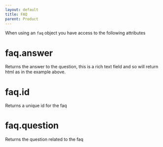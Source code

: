 ```yaml
---
layout: default
title: FAQ
parent: Product
---
```


When using an `faq` object you have access to the following attributes

# faq.answer

Returns the answer to the question, this is a rich text field and so will return html as in the example above.

# faq.id

Returns a unique id for the faq

# faq.question

Returns the question related to the faq

